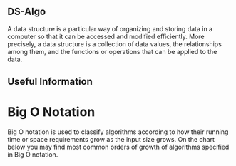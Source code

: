 ## DS-Algo
A data structure is a particular way of organizing and storing data in a computer so that it can be accessed and modified efficiently. More precisely, a data structure is a collection of data values, the relationships among them, and the functions or operations that can be applied to the data.

## Useful Information

# Big O Notation
Big O notation is used to classify algorithms according to how their running time or space requirements grow as the input size grows. On the chart below you may find most common orders of growth of algorithms specified in Big O notation.
